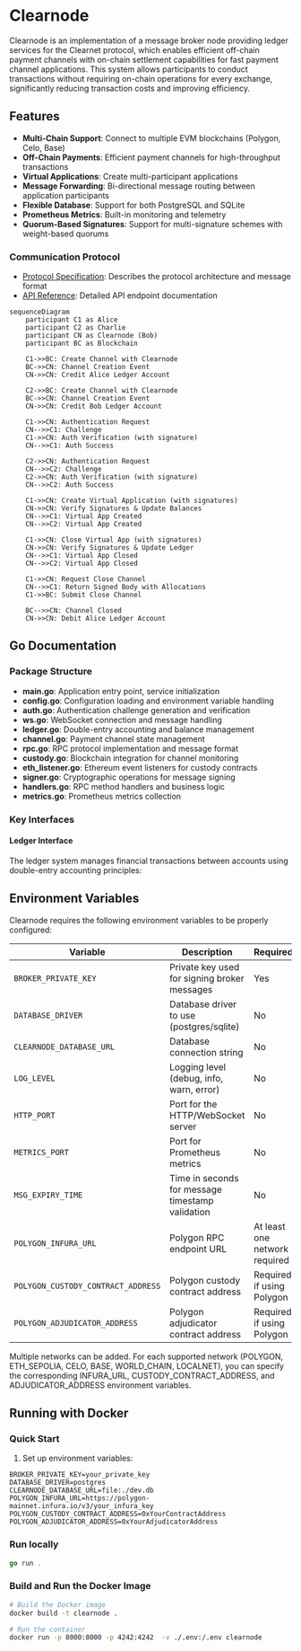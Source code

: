 # Clearnode

Clearnode is an implementation of a message broker node providing ledger services for the Clearnet protocol, which enables efficient off-chain payment channels with on-chain settlement capabilities for fast payment channel applications. This system allows participants to conduct transactions without requiring on-chain operations for every exchange, significantly reducing transaction costs and improving efficiency.

## Features

- **Multi-Chain Support**: Connect to multiple EVM blockchains (Polygon, Celo, Base)
- **Off-Chain Payments**: Efficient payment channels for high-throughput transactions
- **Virtual Applications**: Create multi-participant applications
- **Message Forwarding**: Bi-directional message routing between application participants
- **Flexible Database**: Support for both PostgreSQL and SQLite
- **Prometheus Metrics**: Built-in monitoring and telemetry
- **Quorum-Based Signatures**: Support for multi-signature schemes with weight-based quorums

### Communication Protocol

- [Protocol Specification](docs/Clearnode.protocol.md): Describes the protocol architecture and message format
- [API Reference](docs/API.md): Detailed API endpoint documentation

```mermaid
sequenceDiagram
    participant C1 as Alice
    participant C2 as Charlie
    participant CN as Clearnode (Bob)
    participant BC as Blockchain

    C1->>BC: Create Channel with Clearnode
    BC->>CN: Channel Creation Event
    CN->>CN: Credit Alice Ledger Account

    C2->>BC: Create Channel with Clearnode
    BC->>CN: Channel Creation Event
    CN->>CN: Credit Bob Ledger Account

    C1->>CN: Authentication Request
    CN-->>C1: Challenge
    C1->>CN: Auth Verification (with signature)
    CN-->>C1: Auth Success

    C2->>CN: Authentication Request
    CN-->>C2: Challenge
    C2->>CN: Auth Verification (with signature)
    CN-->>C2: Auth Success

    C1->>CN: Create Virtual Application (with signatures)
    CN->>CN: Verify Signatures & Update Balances
    CN-->>C1: Virtual App Created
    CN-->>C2: Virtual App Created

    C1->>CN: Close Virtual App (with signatures)
    CN->>CN: Verify Signatures & Update Ledger
    CN-->>C1: Virtual App Closed
    CN-->>C2: Virtual App Closed

    C1->>CN: Request Close Channel
    CN-->>C1: Return Signed Body with Allocations
    C1->>BC: Submit Close Channel

    BC-->>CN: Channel Closed
    CN->>CN: Debit Alice Ledger Account

```

## Go Documentation

### Package Structure

- **main.go**: Application entry point, service initialization
- **config.go**: Configuration loading and environment variable handling
- **auth.go**: Authentication challenge generation and verification
- **ws.go**: WebSocket connection and message handling
- **ledger.go**: Double-entry accounting and balance management
- **channel.go**: Payment channel state management
- **rpc.go**: RPC protocol implementation and message format
- **custody.go**: Blockchain integration for channel monitoring
- **eth_listener.go**: Ethereum event listeners for custody contracts
- **signer.go**: Cryptographic operations for message signing
- **handlers.go**: RPC method handlers and business logic
- **metrics.go**: Prometheus metrics collection

### Key Interfaces

#### Ledger Interface

The ledger system manages financial transactions between accounts using double-entry accounting principles:

## Environment Variables

Clearnode requires the following environment variables to be properly configured:

| Variable | Description | Required | Default |
|----------|-------------|----------|---------|
| `BROKER_PRIVATE_KEY` | Private key used for signing broker messages | Yes | - |
| `DATABASE_DRIVER` | Database driver to use (postgres/sqlite) | No | sqlite |
| `CLEARNODE_DATABASE_URL` | Database connection string | No | clearnode.db |
| `LOG_LEVEL` | Logging level (debug, info, warn, error) | No | info |
| `HTTP_PORT` | Port for the HTTP/WebSocket server | No | 8000 |
| `METRICS_PORT` | Port for Prometheus metrics | No | 4242 |
| `MSG_EXPIRY_TIME` | Time in seconds for message timestamp validation | No | 60 |
| `POLYGON_INFURA_URL` | Polygon RPC endpoint URL | At least one network required | - |
| `POLYGON_CUSTODY_CONTRACT_ADDRESS` | Polygon custody contract address | Required if using Polygon | - |
| `POLYGON_ADJUDICATOR_ADDRESS` | Polygon adjudicator contract address | Required if using Polygon | - |

Multiple networks can be added. For each supported network (POLYGON, ETH_SEPOLIA, CELO, BASE, WORLD_CHAIN, LOCALNET), you can specify the corresponding INFURA_URL, CUSTODY_CONTRACT_ADDRESS, and ADJUDICATOR_ADDRESS environment variables.

## Running with Docker

### Quick Start

1. Set up environment variables:

```
BROKER_PRIVATE_KEY=your_private_key
DATABASE_DRIVER=postgres
CLEARNODE_DATABASE_URL=file:./dev.db 
POLYGON_INFURA_URL=https://polygon-mainnet.infura.io/v3/your_infura_key
POLYGON_CUSTODY_CONTRACT_ADDRESS=0xYourContractAddress
POLYGON_ADJUDICATOR_ADDRESS=0xYourAdjudicatorAddress
```

### Run locally

```go
go run .
```

### Build and Run the Docker Image


```bash
# Build the Docker image
docker build -t clearnode .

# Run the container
docker run -p 8000:8000 -p 4242:4242  -v ./.env:/.env clearnode
```
